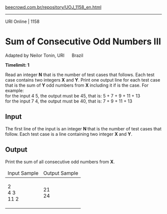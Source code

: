 <p><a href="https://www.beecrowd.com.br/repository/UOJ_1158_en.html">beecrowd.com.br/repository/UOJ_1158_en.html</a></p><hr>
<div>
  <span>URI Online | 1158</span>
  <h1>Sum of Consecutive Odd Numbers III</h1>
  <div><p>
     Adapted by Neilor Tonin, URI <img alt="" src="https://resources.beecrowd.com.br/gallery/images/flags/br.gif" style="width: 16px; height: 11px; "> Brazil</p>
  </div>
  <strong>Timelimit: 1</strong>
</div>
<div>
<div>
  <p>
   Read an integer <strong>N</strong> that is the number of test cases that follows. Each test case contains two integers <strong>X</strong> and <strong>Y</strong>. Print one output line for each test case that is the sum of <strong>Y </strong>odd numbers from <strong>X </strong>including it if is the case. For example:<br>
   for the input 4 5, the output must be 45, that is: 5 + 7 + 9 + 11 + 13<br>
   for the input 7 4, the output must be 40, that is: 7 + 9 + 11 + 13</p>
</div>
<h2>Input</h2>
<div>
  <p>
   The first line of the input is an integer <strong>N </strong>that is the number of test cases that follow. Each test case is a line containing two integer <strong>X </strong>and <strong>Y</strong>.</p>
</div>
<h2>Output</h2>
<div>
  <p>
   Print the sum of all consecutive odd numbers from <strong>X</strong>.</p>
</div>
<div></div>
  <table>
    <thead>
      <tr>
        <td>Input Sample</td>
        <td>Output Sample</td>
      </tr>
    </thead>
    <tbody>
      <tr>
        <td>
          <p>
           2<br>
           4 3<br>
           11 2</p>
        </td>
        <td>
          <p>
           21<br>
           24</p>
        </td>
      </tr>
    </tbody>
  </table>
</div>